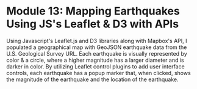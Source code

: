 # Module 13: Mapping Earthquakes Using JS's Leaflet & D3 with APIs 
Using Javascript's Leaflet.js and D3 libraries along with Mapbox's API, I populated a geographical map with GeoJSON earthquake data from the U.S. Geological Survey URL.  Each earthquake is visually represented by color &amp; a circle, where a higher magnitude has a larger diameter and is darker in color. By utilizing Leaflet control plugins to add user interface controls, each earthquake has a popup marker that, when clicked, shows the magnitude of the earthquake and the location of the earthquake. 

